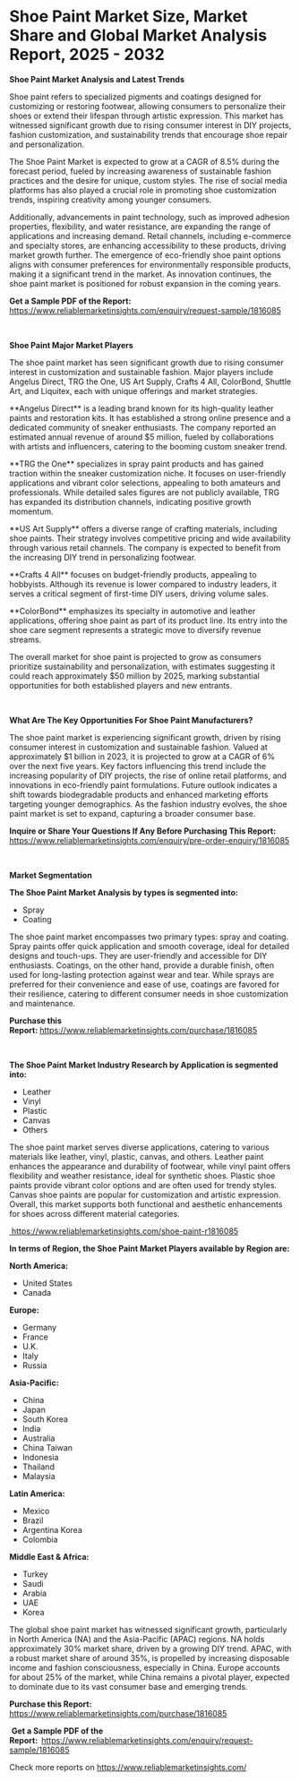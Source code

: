 <p><h1>Shoe Paint Market Size, Market Share and Global Market Analysis Report, 2025 - 2032</h1></p><p><strong>Shoe Paint Market Analysis and Latest Trends</strong></p>
<p><p>Shoe paint refers to specialized pigments and coatings designed for customizing or restoring footwear, allowing consumers to personalize their shoes or extend their lifespan through artistic expression. This market has witnessed significant growth due to rising consumer interest in DIY projects, fashion customization, and sustainability trends that encourage shoe repair and personalization.</p><p>The Shoe Paint Market is expected to grow at a CAGR of 8.5% during the forecast period, fueled by increasing awareness of sustainable fashion practices and the desire for unique, custom styles. The rise of social media platforms has also played a crucial role in promoting shoe customization trends, inspiring creativity among younger consumers.</p><p>Additionally, advancements in paint technology, such as improved adhesion properties, flexibility, and water resistance, are expanding the range of applications and increasing demand. Retail channels, including e-commerce and specialty stores, are enhancing accessibility to these products, driving market growth further. The emergence of eco-friendly shoe paint options aligns with consumer preferences for environmentally responsible products, making it a significant trend in the market. As innovation continues, the shoe paint market is positioned for robust expansion in the coming years.</p></p>
<p><strong>Get a Sample PDF of the Report:&nbsp;</strong> <a href="https://www.reliablemarketinsights.com/enquiry/request-sample/1816085?utm_campaign=2988&utm_medium=2&utm_source=Github&utm_content=ia&utm_term=04042025&utm_id=shoe-paint">https://www.reliablemarketinsights.com/enquiry/request-sample/1816085</a></p>
<p>&nbsp;</p>
<p><strong>Shoe Paint Major Market Players</strong></p>
<p><p>The shoe paint market has seen significant growth due to rising consumer interest in customization and sustainable fashion. Major players include Angelus Direct, TRG the One, US Art Supply, Crafts 4 All, ColorBond, Shuttle Art, and Liquitex, each with unique offerings and market strategies.</p><p>**Angelus Direct** is a leading brand known for its high-quality leather paints and restoration kits. It has established a strong online presence and a dedicated community of sneaker enthusiasts. The company reported an estimated annual revenue of around $5 million, fueled by collaborations with artists and influencers, catering to the booming custom sneaker trend.</p><p>**TRG the One** specializes in spray paint products and has gained traction within the sneaker customization niche. It focuses on user-friendly applications and vibrant color selections, appealing to both amateurs and professionals. While detailed sales figures are not publicly available, TRG has expanded its distribution channels, indicating positive growth momentum.</p><p>**US Art Supply** offers a diverse range of crafting materials, including shoe paints. Their strategy involves competitive pricing and wide availability through various retail channels. The company is expected to benefit from the increasing DIY trend in personalizing footwear.</p><p>**Crafts 4 All** focuses on budget-friendly products, appealing to hobbyists. Although its revenue is lower compared to industry leaders, it serves a critical segment of first-time DIY users, driving volume sales.</p><p>**ColorBond** emphasizes its specialty in automotive and leather applications, offering shoe paint as part of its product line. Its entry into the shoe care segment represents a strategic move to diversify revenue streams.</p><p>The overall market for shoe paint is projected to grow as consumers prioritize sustainability and personalization, with estimates suggesting it could reach approximately $50 million by 2025, marking substantial opportunities for both established players and new entrants.</p></p>
<p>&nbsp;</p>
<p><strong>What Are The Key Opportunities For Shoe Paint Manufacturers?</strong></p>
<p><p>The shoe paint market is experiencing significant growth, driven by rising consumer interest in customization and sustainable fashion. Valued at approximately $1 billion in 2023, it is projected to grow at a CAGR of 6% over the next five years. Key factors influencing this trend include the increasing popularity of DIY projects, the rise of online retail platforms, and innovations in eco-friendly paint formulations. Future outlook indicates a shift towards biodegradable products and enhanced marketing efforts targeting younger demographics. As the fashion industry evolves, the shoe paint market is set to expand, capturing a broader consumer base.</p></p>
<p><strong>Inquire or Share Your Questions If Any Before Purchasing This Report:</strong> <a href="https://www.reliablemarketinsights.com/enquiry/pre-order-enquiry/1816085?utm_campaign=2988&utm_medium=2&utm_source=Github&utm_content=ia&utm_term=04042025&utm_id=shoe-paint">https://www.reliablemarketinsights.com/enquiry/pre-order-enquiry/1816085</a></p>
<p>&nbsp;</p>
<p><strong>Market Segmentation</strong></p>
<p><strong>The Shoe Paint Market Analysis by types is segmented into:</strong></p>
<p><ul><li>Spray</li><li>Coating</li></ul></p>
<p><p>The shoe paint market encompasses two primary types: spray and coating. Spray paints offer quick application and smooth coverage, ideal for detailed designs and touch-ups. They are user-friendly and accessible for DIY enthusiasts. Coatings, on the other hand, provide a durable finish, often used for long-lasting protection against wear and tear. While sprays are preferred for their convenience and ease of use, coatings are favored for their resilience, catering to different consumer needs in shoe customization and maintenance.</p></p>
<p><strong>Purchase this Report:&nbsp;</strong><a href="https://www.reliablemarketinsights.com/purchase/1816085?utm_campaign=2988&utm_medium=2&utm_source=Github&utm_content=ia&utm_term=04042025&utm_id=shoe-paint">https://www.reliablemarketinsights.com/purchase/1816085</a></p>
<p>&nbsp;</p>
<p><strong>The Shoe Paint Market Industry Research by Application is segmented into:</strong></p>
<p><ul><li>Leather</li><li>Vinyl</li><li>Plastic</li><li>Canvas</li><li>Others</li></ul></p>
<p><p>The shoe paint market serves diverse applications, catering to various materials like leather, vinyl, plastic, canvas, and others. Leather paint enhances the appearance and durability of footwear, while vinyl paint offers flexibility and weather resistance, ideal for synthetic shoes. Plastic shoe paints provide vibrant color options and are often used for trendy styles. Canvas shoe paints are popular for customization and artistic expression. Overall, this market supports both functional and aesthetic enhancements for shoes across different material categories.</p></p>
<p><a href="https://www.reliablemarketinsights.com/shoe-paint-r1816085?utm_campaign=2988&utm_medium=2&utm_source=Github&utm_content=ia&utm_term=04042025&utm_id=shoe-paint">&nbsp;https://www.reliablemarketinsights.com/shoe-paint-r1816085</a></p>
<p><strong>In terms of Region, the Shoe Paint Market Players available by Region are:</strong></p>
<p>
    <p> <strong> North America: </strong>
        <ul>
            <li>United States</li>
            <li>Canada</li>
        </ul>
        </p> 
    <p> <strong> Europe: </strong>
        <ul>
            <li>Germany</li>
            <li>France</li>
            <li>U.K.</li>
            <li>Italy</li>
            <li>Russia</li>
        </ul>
        </p> 
    <p> <strong> Asia-Pacific: </strong>
        <ul>
            <li>China</li>
            <li>Japan</li>
            <li>South Korea</li>
            <li>India</li>
            <li>Australia</li>
            <li>China Taiwan</li>
            <li>Indonesia</li>
            <li>Thailand</li>
            <li>Malaysia</li>
        </ul>
        </p> 
    <p> <strong> Latin America: </strong>
        <ul>
            <li>Mexico</li>
            <li>Brazil</li>
            <li>Argentina Korea</li>
            <li>Colombia</li>
        </ul>
        </p> 
    <p> <strong> Middle East & Africa: </strong>
        <ul>
            <li>Turkey</li>
            <li>Saudi</li>
            <li>Arabia</li>
            <li>UAE</li>
            <li>Korea</li>
        </ul>
    </p>
    </p>
<p><p>The global shoe paint market has witnessed significant growth, particularly in North America (NA) and the Asia-Pacific (APAC) regions. NA holds approximately 30% market share, driven by a growing DIY trend. APAC, with a robust market share of around 35%, is propelled by increasing disposable income and fashion consciousness, especially in China. Europe accounts for about 25% of the market, while China remains a pivotal player, expected to dominate due to its vast consumer base and emerging trends.</p></p>
<p><strong>Purchase this Report: </strong><a href="https://www.reliablemarketinsights.com/purchase/1816085?utm_campaign=2988&utm_medium=2&utm_source=Github&utm_content=ia&utm_term=04042025&utm_id=shoe-paint">https://www.reliablemarketinsights.com/purchase/1816085</a></p>
<p>&nbsp;<strong>Get a Sample PDF of the Report:&nbsp;&nbsp;</strong><a href="https://www.reliablemarketinsights.com/enquiry/request-sample/1816085?utm_campaign=2988&utm_medium=2&utm_source=Github&utm_content=ia&utm_term=04042025&utm_id=shoe-paint">https://www.reliablemarketinsights.com/enquiry/request-sample/1816085</a></p>
<p><strong></strong></p>
<p>Check more reports on <a href="https://www.reliablemarketinsights.com/?utm_campaign=2988&utm_medium=2&utm_source=Github&utm_content=ia&utm_term=04042025&utm_id=shoe-paint">https://www.reliablemarketinsights.com/</a></p>